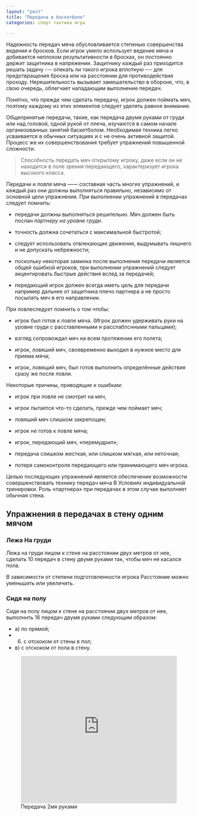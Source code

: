 ```yaml
---
layout: "post"
title: "Передача в баскетболе"
categories: спорт тактика игра

---
```


Надежность передач мяча обусловливается степенью
совершенства ведения и бросков. Если игрок умело использует
ведение мяча и добивается неплохом результативности
в бросках, он постоянно держит защитника в
напряжении. Защитнику каждый раз приходится решать
задачу --- опекать ли такого игрока вплотную --- для предотвращения
броска или на расстоянии для противодействия проходу. Нерешительность
вызывает замешательство в обороне, что, в свою очередь, облегчает нападающим
выполнение передач.

Понятно, что прежде чем сделать передачу, игрок
должен поймать мяч, поэтому каждому из этих элементов
следует уделять равное внимание.

Общепринятые передачи, такие, как передача двумя
руками от груди или над головой, одной рукой от плеча,
изучаются в самом начале организованных занятий баскетболом.
Необходимая техника легко усваивается в
обычных ситуациях и с не очень активной защитой. Процесс
же их совершенствования требует упражнений повышенной сложности.

<blockquote>
    Способность передать мяч открытому игроку, даже если он не находится в
    поле зрения передающего, характеризует игрока высокого класса.
</blockquote>

Передачи и ловля мяча —— составная часть многих
упражнений, и каждый раз они должны выполняться
правильно, независимо от основной цели упражнения.
При выполнении упражнений в передачах следует
помнить:

* передачи должны выполняться решительно.
Мяч должен быть послан *партнеру на уровне груди*.

* точность должна сочетаться с максимальной быстротой;

* следует использовать отвлекающие движения,
выдумывать лишнего и не допускать небрежности;

* поскольку некоторая заминка после выполнения передачи
 является общей ошибкой игроков, при выполнении
упражнений следует акцентировать быстрые действия вслед за передачей;

* передающий игрок должен всегда иметь цель для
передачи например дальнее от защитника плечо партнера
 а не просто посылать мяч в его направлении.

При ловлеследует помнить о том чтобы:

* игрок был готов к ловле мяча. (Игрок должен
удерживать руки на уровне груди с расставленными и
расслаблснными пальцами);

* взгляд сопровождал мяч на всем протяжении его
полета;

* игрок, ловяший мяч, своевременно выходил в нужное место для приема мяча;

* игрок, ловящий мяч, был готов выполнить определённые действия сразу же после ловли.

Некоторые причины, приводящие к ошибкам:

* игрок при ловле не смотрит на мяч,

* игрок пытается что-то сделать, прежде чем поймает мяч;

*  ловяший мяч слишком закрепощен;

* игрок не готов к ловле мяча;

* игрок, передающий мяч, «перемудрил»;

* передача слишком жесткая, или слишком мягкая,
или неточная;

* потеря самоконтроля передающего или принимающего мяч игрока.

Целью последующих упражнений является обеспечение
 возможности совершенствовать технику передач мяча
В Условиях индивидуальной тренировки. Роль «партнера»
при передачах в этом случае выполняет обычная стена.

## Упражнения в передачах в стену одним мячом

### Лежа Ha груди
Лежа на груди лицом к стене на расстоянии двух метров от нее,
сделать 10 передач в стену двумя руками так, чтобы мяч не касался пола.

В зависимости от степени подготовленности игрока
Расстояние можно уменьшить или увеличить.

### Сидя на полу
Сидя на полу лицом к стене
на расстоянии двух метров от нее, выполннть 16 передач
двумя руками следующим образом: 
* а) по прямой;
* 6) с отскоком от стены в пол;
* в) с отскоком от пола в стену.


<figure class="figure">
<iframe width="100%" height="400" src="https://www.youtube.com/embed/NL80bSYkR-M" frameborder="0" gesture="media" allow="encrypted-media" allowfullscreen></iframe>
Передача 2мя руками
</figure>
